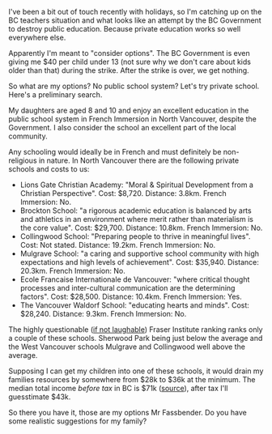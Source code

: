 I've been a bit out of touch recently with holidays, so I'm catching up on the BC teachers situation and what looks like an attempt by the BC Government to destroy public education. Because private education works so well everywhere else.

Apparently I'm meant to "consider options". The BC Government is even giving me $40 per child under 13 (not sure why we don't care about kids older than that) during the strike. After the strike is over, we get nothing.

So what are my options? No public school system? Let's try private school. Here's a preliminary search.

My daughters are aged 8 and 10 and enjoy an excellent education in the public school system in French Immersion in North Vancouver, despite the Government. I also consider the school an excellent part of the local community.

Any schooling would ideally be in French and must definitely be non-religious in nature. In North Vancouver there are the following private schools and costs to us:

* Lions Gate Christian Academy: "Moral & Spiritual Development from a Christian Perspective". Cost: $8,720. Distance: 3.8km. French Immersion: No.
* Brockton School: "a rigorous academic education is balanced by arts and athletics in an environment where merit rather than materialism is the core value". Cost: $29,700. Distance: 10.8km. French Immersion: No.
* Collingwood School: "Preparing people to thrive in meaningful lives". Cost: Not stated. Distance: 19.2km. French Immersion: No.
* Mulgrave School: "a caring and supportive school community with high expectations and high levels of achievement". Cost: $35,940. Distance: 20.3km. French Immersion: No.
* Ecole Francaise Internationale de Vancouver: "where critical thought processes and inter-cultural communication are the determining factors". Cost: $28,500. Distance: 10.4km. French Immersion: Yes.
* The Vancouver Waldorf School: "educating hearts and minds". Cost: $28,240. Distance: 9.3km. French Immersion: No.

The highly questionable (<a href="http://www.cbc.ca/news/canada/british-columbia/polygamous-commune-school-perfect-fraser-institute-1.1071849">if not laughable</a>) Fraser Institute ranking ranks only a couple of these schools. Sherwood Park being just below the average and the West Vancouver schools Mulgrave and Collingwood well above the average.

Supposing I can get my children into one of these schools, it would drain my families resources by somewhere from $28k to $36k at the minimum. The median total income *before tax* in BC is $71k (<a href="http://www.statcan.gc.ca/tables-tableaux/sum-som/l01/cst01/famil108a-eng.htm">source</a>), after tax I'll guesstimate $43k.

So there you have it, those are my options Mr Fassbender. Do you have some realistic suggestions for my family?
